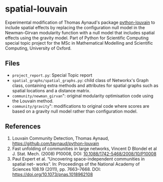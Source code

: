 # spatial-louvain
Experimental modification of Thomas Aynaud's package [python-louvain](https://github.com/taynaud/python-louvain) to include spatial effects by replacing the configuration null model in the Newman-Girvan modularity function with a null model that includes spatial effects using the gravity model. Part of Python for Scientific Computing special topic project for the MSc in Mathematical Modelling and Scientific Computing, University of Oxford.

## Files
* `project_report.py`: Special Topic report
* `spatial_graphs/spatial_graphs.py`: child class of Networkx's Graph class, containing extra methods and attributes for spatial graphs such as spatial locations and a distance matrix.
* `community/newman_girvan`": original modularity optimisation code using the Louvain method.
* `community/gravity`": modifications to original code where scores are based on a gravity null model rather than configuration model.

## References
1. Louvain Community Detection, Thomas Aynaud, https://github.com/taynaud/python-louvain
2. Fast unfolding of communities in large networks, Vincent D Blondel et al J. Stat. Mech. (2008) P10008, DOI: [10.1088/1742-5468/2008/10/P10008](https://iopscience.iop.org/article/10.1088/1742-5468/2008/10/P10008)
3. Paul Expert et al. “Uncovering space-independent communities in spatial net- works”. In: Proceedings of the National Academy of Sciences 108.19 (2011), pp. 7663–7668. DOI: https://doi.org/10.1073/pnas.1018962108
